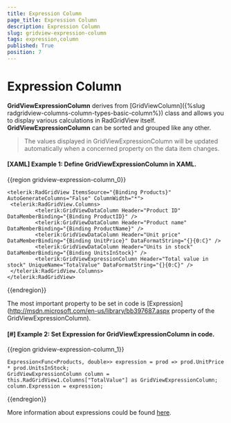 ```yaml
---
title: Expression Column
page_title: Expression Column
description: Expression Column
slug: gridview-expression-column
tags: expression,column
published: True
position: 7
---
```


# Expression Column

__GridViewExpressionColumn__ derives from [GridViewColumn]({%slug radgridview-columns-column-types-basic-column%}) class and allows you to display various calculations in RadGridView itself. __GridViewExpressionColumn__ can be sorted and grouped like any other. 

> The values displayed in GridViewExpressionColumn will be updated automatically when a concerned property on the data item changes.

#### __[XAML] Example 1: Define GridViewExpressionColumn in XAML.__

{{region gridview-expression-column_0}}

	<telerik:RadGridView ItemsSource="{Binding Products}" AutoGenerateColumns="False" ColumnWidth="*">
	 <telerik:RadGridView.Columns>
	         <telerik:GridViewDataColumn Header="Product ID" DataMemberBinding="{Binding ProductID}" />
	         <telerik:GridViewDataColumn Header="Product name" DataMemberBinding="{Binding ProductName}" />
	         <telerik:GridViewDataColumn Header="Unit price" DataMemberBinding="{Binding UnitPrice}" DataFormatString="{}{0:C}" />
	         <telerik:GridViewDataColumn Header="Units in stock" DataMemberBinding="{Binding UnitsInStock}" />
	         <telerik:GridViewExpressionColumn Header="Total value in stock" UniqueName="TotalValue" DataFormatString="{}{0:C}" />
	 </telerik:RadGridView.Columns>
	</telerik:RadGridView>
{{endregion}}

The most important property to be set in code is [Expression](http://msdn.microsoft.com/en-us/library/bb397687.aspx property of the GridViewExpressionColumn).

#### __[#] Example 2: Set Expression for GridViewExpressionColumn in code.__

{{region gridview-expression-column_1}}

	Expression<Func<Products, double>> expression = prod => prod.UnitPrice * prod.UnitsInStock;
	GridViewExpressionColumn column = this.RadGridView1.Columns["TotalValue"] as GridViewExpressionColumn;
	column.Expression = expression;
{{endregion}}

More information about expressions could be found [here](http://www.telerik.com/help/silverlight/radexpressioneditor-expressions-overview.html).
